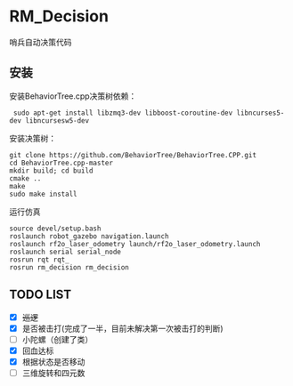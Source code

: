 # RM_Decision
哨兵自动决策代码

## 安装
安装BehaviorTree.cpp决策树依赖：

```
 sudo apt-get install libzmq3-dev libboost-coroutine-dev libncurses5-dev libncursesw5-dev
```
安装决策树：
```
git clone https://github.com/BehaviorTree/BehaviorTree.CPP.git
cd BehaviorTree.cpp-master 
mkdir build; cd build
cmake ..
make
sudo make install
```
运行仿真
```
source devel/setup.bash
roslaunch robot_gazebo navigation.launch
roslaunch rf2o_laser_odometry launch/rf2o_laser_odometry.launch
roslaunch serial serial_node
rosrun rqt rqt_
rosrun rm_decision rm_decision
```


## TODO LIST
- [x] ~~巡逻~~
- [x] 是否被击打(完成了一半，目前未解决第一次被击打的判断)
- [ ] 小陀螺（创建了类）
- [x] 回血达标
- [x] 根据状态是否移动
- [ ] 三维旋转和四元数 
